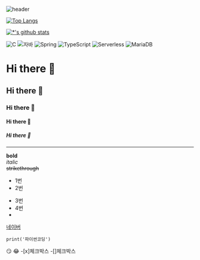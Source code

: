 ![header](https://capsule-render.vercel.app/api?type=wave&color=auto&height=300&section=header&text=깃허브%20특강&fontSize=90&animation=s)

[![Top Langs](https://github-readme-stats.vercel.app/api/top-langs/?username=gayoung12345)](https://github.com/gayoung12345/github-readme-stats)

[![*'s github stats](https://github-readme-stats.vercel.app/api?username=gayoung12345)](https://github.com/gayoung12345)

![C](https://img.shields.io/badge/-C-123456?style=flat-square&logo=C&logoColor=black)
![자바](https://img.shields.io/badge/-자바-007396?style=flat&logo=Java&logoColor=ffffff)
![Spring](https://img.shields.io/badge/-Spring-6DB33F?style=for-the-badge&logo=Spring&logoColor=white)
![TypeScript](https://img.shields.io/badge/-TypeScript-3178C6?style=flat-square&logo=TypeScript&logoColor=white)
![Serverless](https://img.shields.io/badge/-Serverless-FD5750?style=flat-square&logo=Serverless&logoColor=magenta)
![MariaDB](https://img.shields.io/badge/-MariaDB-1F305F?style=flat-square&logo=mariadb&logoColor=white)

# Hi there 👋
## Hi there 👋
### Hi there 👋
#### Hi there 👋
##### Hi there 👋
---

**bold** <br>
*italic* <br>
~~strikethrough~~ <br>

* 1번
* 2번
- 3번
- 4번
- 
[네이버](https://www.naver.com)
<br>
```
print('파이썬코딩')
```
😏
😂
-[x]체크박스
-[]체크박스
